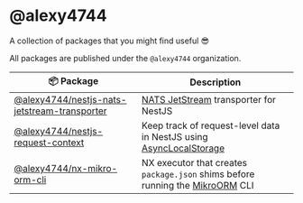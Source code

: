 # @alexy4744

A collection of packages that you might find useful 😎

All packages are published under the `@alexy4744` organization.

| 📦 Package                                                                                  | Description                                                                                                                                           |
| ------------------------------------------------------------------------------------------ | ----------------------------------------------------------------------------------------------------------------------------------------------------- |
| [@alexy4744/nestjs-nats-jetstream-transporter](packages/nestjs-nats-jetstream-transporter) | [NATS JetStream](https://docs.nats.io/jetstream/jetstream) transporter for NestJS                                                                     |
| [@alexy4744/nestjs-request-context](packages/nestjs-request-context)                       | Keep track of request-level data in NestJS using [AsyncLocalStorage](https://nodejs.org/api/async_context.html#async_context_class_asynclocalstorage) |
| [@alexy4744/nx-mikro-orm-cli](packages/nx-mikro-orm-cli)                                   | NX executor that creates `package.json` shims before running the [MikroORM](https://mikro-orm.io/) CLI                                                |
